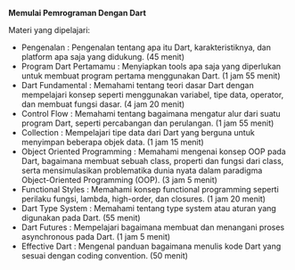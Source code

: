 **Memulai Pemrograman Dengan Dart**

Materi yang dipelajari:

- Pengenalan : Pengenalan tentang apa itu Dart, karakteristiknya, dan platform apa saja yang didukung. (45 menit)
- Program Dart Pertamamu : Menyiapkan tools apa saja yang diperlukan untuk membuat program pertama menggunakan Dart. (1 jam 55 menit)
- Dart Fundamental : Memahami tentang teori dasar Dart dengan mempelajari konsep seperti menggunakan variabel, tipe data, operator, dan membuat fungsi dasar. (4 jam 20 menit)
- Control Flow : Memahami tentang bagaimana mengatur alur dari suatu program Dart, seperti percabangan dan perulangan. (1 jam 55 menit)
- Collection : Mempelajari tipe data dari Dart yang berguna untuk menyimpan beberapa objek data. (1 jam 15 menit)
- Object Oriented Programming : Memahami mengenai konsep OOP pada Dart, bagaimana membuat sebuah class, properti dan fungsi dari class, serta mensimulasikan problematika dunia nyata dalam paradigma Object-Oriented Programming (OOP). (3 jam 5 menit)
- Functional Styles : Memahami konsep functional programming seperti perilaku fungsi, lambda, high-order, dan closures. (1 jam 20 menit)
- Dart Type System : Memahami tentang type system atau aturan yang digunakan pada Dart. (55 menit)
- Dart Futures : Mempelajari bagaimana membuat dan menangani proses asynchronous pada Dart. (1 jam 5 menit)
- Effective Dart : Mengenal panduan bagaimana menulis kode Dart yang sesuai dengan coding convention. (50 menit)
